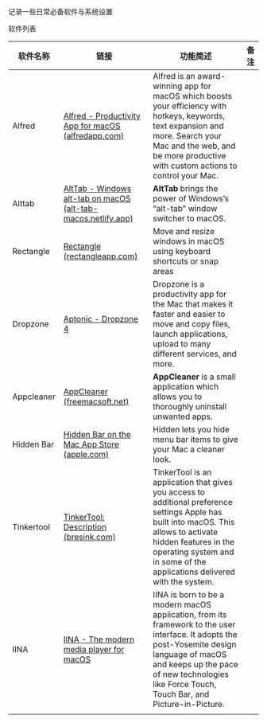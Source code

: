 记录一些日常必备软件与系统设置

软件列表

| 软件名称   | 链接                                                         | 功能简述                                                     | 备注 |
| ---------- | ------------------------------------------------------------ | ------------------------------------------------------------ | ---- |
| Alfred     | [Alfred - Productivity App for macOS (alfredapp.com)](https://www.alfredapp.com/) | Alfred is an award-winning app for macOS which boosts your efficiency with hotkeys, keywords, text expansion and more. Search your Mac and the web, and be more productive with custom actions to control your Mac. |      |
| Alttab     | [AltTab - Windows alt-tab on macOS (alt-tab-macos.netlify.app)](https://alt-tab-macos.netlify.app/) | **AltTab** brings the power of Windows’s “alt-tab” window switcher to macOS. |      |
| Rectangle  | [Rectangle (rectangleapp.com)](https://rectangleapp.com/)    | Move and resize windows in macOS using keyboard shortcuts or snap areas |      |
| Dropzone   | [Aptonic - Dropzone 4](https://aptonic.com/)                 | Dropzone is a productivity app for the Mac that makes it faster and easier to move and copy files, launch applications, upload to many different services, and more. |      |
| Appcleaner | [AppCleaner (freemacsoft.net)](https://freemacsoft.net/appcleaner/) | **AppCleaner** is a small application which allows you to thoroughly uninstall unwanted apps. |      |
| Hidden Bar | [Hidden Bar on the Mac App Store (apple.com)](https://apps.apple.com/us/app/hidden-bar/id1452453066?mt=12) | Hidden lets you hide menu bar items to give your Mac a cleaner look. |      |
| Tinkertool | [TinkerTool: Description (bresink.com)](https://www.bresink.com/osx/TinkerTool.html) | TinkerTool is an application that gives you access to additional preference settings Apple has built into macOS. This allows to activate hidden features in the operating system and in some of the applications delivered with the system. |      |
| IINA       | [IINA - The modern media player for macOS](https://iina.io/) | IINA is born to be a modern macOS application, from its framework to the user interface. It adopts the post-Yosemite design language of macOS and keeps up the pace of new technologies like Force Touch, Touch Bar, and Picture-in-Picture. |      |
|            |                                                              |                                                              |      |


